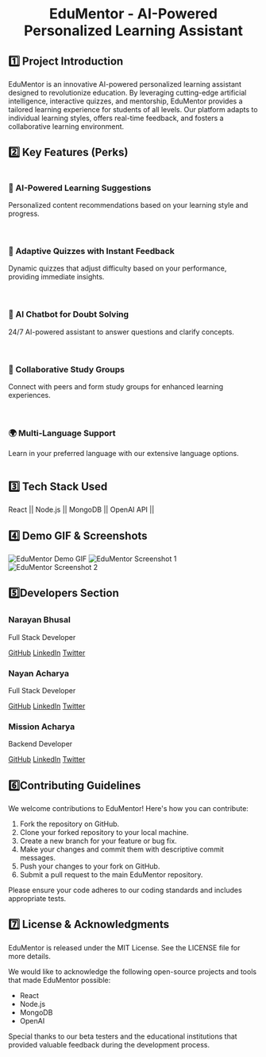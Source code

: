 <body>
    <div class="container">
        <h1 style="text-align: center;">EduMentor - AI-Powered Personalized Learning Assistant</h1>        
        <h2>1️⃣ Project Introduction</h2>
        <p>EduMentor is an innovative AI-powered personalized learning assistant designed to revolutionize education. By leveraging cutting-edge artificial intelligence, interactive quizzes, and mentorship, EduMentor provides a tailored learning experience for students of all levels. Our platform adapts to individual learning styles, offers real-time feedback, and fosters a collaborative learning environment.</p>        
        <h2>2️⃣ Key Features (Perks)</h2>
        <div style="display: flex; flex-wrap: wrap; gap: 20px;">
            <div class="feature-card" style="flex: 1 1 300px;">
                <h3>📌 AI-Powered Learning Suggestions</h3>
                <p>Personalized content recommendations based on your learning style and progress.</p>
            </div>
            <div class="feature-card" style="flex: 1 1 300px;">
                <h3>🎯 Adaptive Quizzes with Instant Feedback</h3>
                <p>Dynamic quizzes that adjust difficulty based on your performance, providing immediate insights.</p>
            </div>
            <div class="feature-card" style="flex: 1 1 300px;">
                <h3>💬 AI Chatbot for Doubt Solving</h3>
                <p>24/7 AI-powered assistant to answer questions and clarify concepts.</p>
            </div>
            <div class="feature-card" style="flex: 1 1 300px;">
                <h3>🤝 Collaborative Study Groups</h3>
                <p>Connect with peers and form study groups for enhanced learning experiences.</p>
            </div>
            <div class="feature-card" style="flex: 1 1 300px;">
                <h3>🌍 Multi-Language Support</h3>
                <p>Learn in your preferred language with our extensive language options.</p>
            </div>
        </div>        
        <h2>3️⃣ Tech Stack Used</h2>
        <div class="tech-stack">
            <span class="tech-item">React || </span>
            <span class="tech-item">Node.js ||</span>
            <span class="tech-item">MongoDB || </span>
            <span class="tech-item">OpenAI API ||</span>
        </div>            
        <h2>4️⃣ Demo GIF & Screenshots</h2>
        <div class="demo-section">
            <img src="https://iili.io/2DIKuNR.png" alt="EduMentor Demo GIF">
            <img src="https://iili.io/2DIKTAv.png" alt="EduMentor Screenshot 1">
            <img src="https://iili.io/2DIKIHJ.png" alt="EduMentor Screenshot 2">
        </div>        
        <h2>5️⃣Developers Section</h2>
        <div class="team-cards">
            <div class="team-card">
                <h3>Narayan Bhusal</h3>
                <p>Full Stack Developer</p>
                <div class="social-links">
                    <a href="https://github.com/naranbhusal02" target="_blank">GitHub</a>
                    <a href="https://linkedin.com/in/naranbhusal02" target="_blank">LinkedIn</a>
                    <a href="https://twitter.com/naranbhusal02" target="_blank">Twitter</a>
                </div>
            </div>
            <div class="team-card">
                <h3>Nayan Acharya</h3>
                <p>Full Stack Developer</p>
                <div class="social-links">
                    <a href="https://github.com/nayan135" target="_blank">GitHub</a>
                    <a href="https://linkedin.com/in/nayan135" target="_blank">LinkedIn</a>
                    <a href="https://x.com/Nooneknows135" target="_blank">Twitter</a>
                </div>
            </div>
            <div class="team-card">
                <h3>Mission Acharya</h3>
                <p>Backend Developer</p>
                <div class="social-links">
                    <a href="https://github.com/JCT-B" target="_blank">GitHub</a>
                    <a href="https://linkedin.com/in/alexjohnson" target="_blank">LinkedIn</a>
                    <a href="https://twitter.com/alexjohnson" target="_blank">Twitter</a>
                </div>
            </div>
        </div>        
        <h2>6️⃣Contributing Guidelines</h2>
        <p>We welcome contributions to EduMentor! Here's how you can contribute:</p>
        <ol>
            <li>Fork the repository on GitHub.</li>
            <li>Clone your forked repository to your local machine.</li>
            <li>Create a new branch for your feature or bug fix.</li>
            <li>Make your changes and commit them with descriptive commit messages.</li>
            <li>Push your changes to your fork on GitHub.</li>
            <li>Submit a pull request to the main EduMentor repository.</li>
        </ol>
        <p>Please ensure your code adheres to our coding standards and includes appropriate tests.</p>        
        <h2>7️⃣ License & Acknowledgments</h2>
        <p>EduMentor is released under the MIT License. See the LICENSE file for more details.</p>
        <p>We would like to acknowledge the following open-source projects and tools that made EduMentor possible:</p>
        <ul>
            <li>React</li>
            <li>Node.js</li>
            <li>MongoDB</li>
            <li>OpenAI</li>
        </ul>
        <p>Special thanks to our beta testers and the educational institutions that provided valuable feedback during the development process.</p>
    </div>
</body>
</html>
